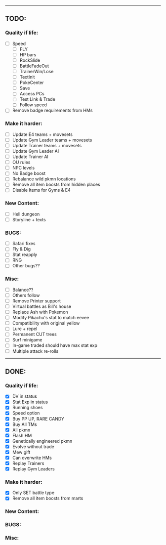 --------------------------------------------------------------------------------

## TODO:

### Quality if life:
- [ ] Speed
    - [ ] FLY
    - [ ] HP bars
    - [ ] RockSlide
    - [ ] BattleFadeOut
    - [ ] TrainerWin/Lose
    - [ ] TextInit
    - [ ] PokeCenter
    - [ ] Save
    - [ ] Access PCs
    - [ ] Test Link & Trade
    - [ ] Follow speed
- [ ] Remove badge requirements from HMs

### Make it harder:
- [ ] Update E4 teams + movesets
- [ ] Update Gym Leader teams + movesets
- [ ] Update Trainer teams + movesets
- [ ] Update Gym Leader AI
- [ ] Update Trainer AI
- [ ] OU rules
- [ ] NPC levels
- [ ] No Badge boost
- [ ] Rebalance wild pkmn locations
- [ ] Remove all item boosts from hidden places
- [ ] Disable Items for Gyms & E4

### New Content:
- [ ] Hell dungeon
- [ ] Storyline + texts

### BUGS:
- [ ] Safari fixes
- [ ] Fly & Dig
- [ ] Stat reapply
- [ ] RNG
- [ ] Other bugs??

### Misc:
- [ ] Balance??
- [ ] Others follow
- [ ] Remove Printer support
- [ ] Virtual battles as Bill's house
- [ ] Replace Ash with Pokemon
- [ ] Modify Pikachu's stat to match eevee
- [ ] Compatibility with original yellow
- [ ] Lure + repel
- [ ] Permanent CUT trees
- [ ] Surf minigame
- [ ] In-game traded should have max stat exp
- [ ] Multiple attack re-rolls

--------------------------------------------------------------------------------

## DONE:

### Quality if life:
- [x] DV in status
- [x] Stat Exp in status
- [x] Running shoes
- [x] Speed option
- [x] Buy PP UP, RARE CANDY
- [x] Buy All TMs
- [x] All pkmn
- [x] Flash HM
- [x] Genetically engineered pkmn
- [x] Evolve without trade
- [x] Mew gift
- [x] Can overwrite HMs
- [x] Replay Trainers
- [x] Replay Gym Leaders

### Make it harder:
- [x] Only SET battle type
- [x] Remove all item boosts from marts

### New Content:
### BUGS:
### Misc: